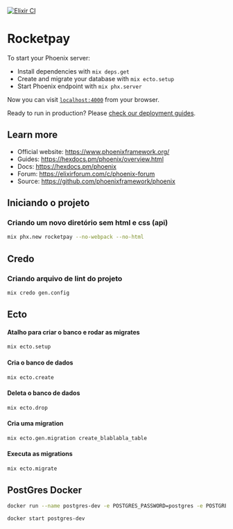 [![Elixir CI](https://github.com/tiago154/rocketpay/actions/workflows/elixir.yml/badge.svg)](https://github.com/tiago154/rocketpay/actions/workflows/elixir.yml)

# Rocketpay

To start your Phoenix server:

  * Install dependencies with `mix deps.get`
  * Create and migrate your database with `mix ecto.setup`
  * Start Phoenix endpoint with `mix phx.server`

Now you can visit [`localhost:4000`](http://localhost:4000) from your browser.

Ready to run in production? Please [check our deployment guides](https://hexdocs.pm/phoenix/deployment.html).

## Learn more

  * Official website: https://www.phoenixframework.org/
  * Guides: https://hexdocs.pm/phoenix/overview.html
  * Docs: https://hexdocs.pm/phoenix
  * Forum: https://elixirforum.com/c/phoenix-forum
  * Source: https://github.com/phoenixframework/phoenix

## Iniciando o projeto

### Criando um novo diretório sem html e css (api)
```bash
mix phx.new rocketpay --no-webpack --no-html
```

## Credo
### Criando arquivo de lint do projeto
```bash
mix credo gen.config
```

## Ecto

#### Atalho para criar o banco e rodar as migrates
```bash
mix ecto.setup
```

#### Cria o banco de dados
```bash
mix ecto.create
```

#### Deleta o banco de dados
```bash
mix ecto.drop
```

#### Cria uma migration
```bash
mix ecto.gen.migration create_blablabla_table
```

#### Executa as migrations
```bash
mix ecto.migrate
```

## PostGres Docker

```bash
docker run --name postgres-dev -e POSTGRES_PASSWORD=postgres -e POSTGRES_USER=postgres -p 5432:5432 -d postgres
```

```bash
docker start postgres-dev
```
